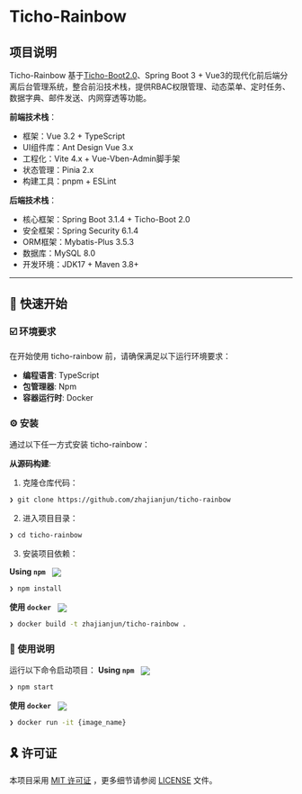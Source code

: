 # Ticho-Rainbow

## 项目说明

Ticho-Rainbow 基于[Ticho-Boot2.0](https://github.com/zhajianjun/ticho-rainbow)、Spring Boot 3 +
Vue3的现代化前后端分离后台管理系统，整合前沿技术栈，提供RBAC权限管理、动态菜单、定时任务、数据字典、邮件发送、内网穿透等功能。

**前端技术栈**：

- 框架：Vue 3.2 + TypeScript
- UI组件库：Ant Design Vue 3.x
- 工程化：Vite 4.x + Vue-Vben-Admin脚手架
- 状态管理：Pinia 2.x
- 构建工具：pnpm + ESLint

**后端技术栈**：

- 核心框架：Spring Boot 3.1.4 + Ticho-Boot 2.0
- 安全框架：Spring Security 6.1.4
- ORM框架：Mybatis-Plus 3.5.3
- 数据库：MySQL 8.0
- 开发环境：JDK17 + Maven 3.8+

---

## 🚀 快速开始

### ☑️ 环境要求

在开始使用 ticho-rainbow 前，请确保满足以下运行环境要求：

- **编程语言**: TypeScript
- **包管理器**: Npm
- **容器运行时**: Docker

### ⚙️ 安装

通过以下任一方式安装 ticho-rainbow：

**从源码构建**:

1. 克隆仓库代码：

```sh
❯ git clone https://github.com/zhajianjun/ticho-rainbow
```

2. 进入项目目录：

```sh
❯ cd ticho-rainbow
```

3. 安装项目依赖：

**Using `npm`**
&nbsp; [<img align="center" src="https://img.shields.io/badge/npm-CB3837.svg?style={badge_style}&logo=npm&logoColor=white" />](https://www.npmjs.com/)

```sh
❯ npm install
```

**使用 `docker`**
&nbsp; [<img align="center" src="https://img.shields.io/badge/Docker-2CA5E0.svg?style={badge_style}&logo=docker&logoColor=white" />](https://www.docker.com/)

```sh
❯ docker build -t zhajianjun/ticho-rainbow .
```

### 🤖 使用说明

运行以下命令启动项目：
**Using `npm`**
&nbsp; [<img align="center" src="https://img.shields.io/badge/npm-CB3837.svg?style={badge_style}&logo=npm&logoColor=white" />](https://www.npmjs.com/)

```sh
❯ npm start
```

**使用 `docker`**
&nbsp; [<img align="center" src="https://img.shields.io/badge/Docker-2CA5E0.svg?style={badge_style}&logo=docker&logoColor=white" />](https://www.docker.com/)

```sh
❯ docker run -it {image_name}
```

## 🎗 许可证

本项目采用 [MIT 许可证](https://choosealicense.com/licenses/mit/)
，更多细节请参阅 [LICENSE](https://github.com/zhajianjun/ticho-boot/blob/main/LICENSE) 文件。
